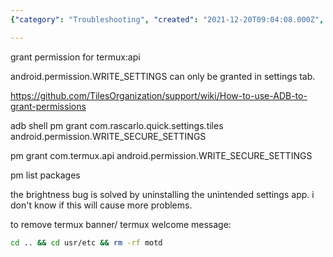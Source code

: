 ```yaml
---
{"category": "Troubleshooting", "created": "2021-12-20T09:04:08.000Z", "date": "2021-12-20 09:04:08", "description": "In this article, the author provides a step-by-step guide on how to reinstall Termux and troubleshoot common issues like granting required permissions, fixing the brightness bug by uninstalling a settings app, and removing the Termux banner for a customized experience.", "modified": "2022-08-18T12:29:26.544Z", "tags": ["android", "brightness", "bug", "reinstall", "system manage", "termux"], "title": "After Termux Reinstallation"}

---
```


grant permission for termux:api

android.permission.WRITE_SETTINGS can only be granted in settings tab.

https://github.com/TilesOrganization/support/wiki/How-to-use-ADB-to-grant-permissions

adb shell pm grant com.rascarlo.quick.settings.tiles android.permission.WRITE_SECURE_SETTINGS

pm grant com.termux.api android.permission.WRITE_SECURE_SETTINGS

pm list packages

the brightness bug is solved by uninstalling the unintended settings app. i don't know if this will cause more problems.

to remove termux banner/ termux welcome message:
```bash
cd .. && cd usr/etc && rm -rf motd

```
